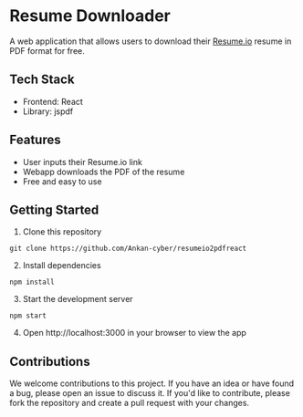 # Resume Downloader

A web application that allows users to download their [Resume.io](https://resume.io/) resume in PDF format for free.

## Tech Stack

- Frontend: React
- Library: jspdf

## Features

- User inputs their Resume.io link
- Webapp downloads the PDF of the resume
- Free and easy to use

## Getting Started

1. Clone this repository

```
git clone https://github.com/Ankan-cyber/resumeio2pdfreact
```

2. Install dependencies

```
npm install
```

3. Start the development server

```
npm start
```

4. Open http://localhost:3000 in your browser to view the app

## Contributions

We welcome contributions to this project. If you have an idea or have found a bug, please open an issue to discuss it. If you'd like to contribute, please fork the repository and create a pull request with your changes.


